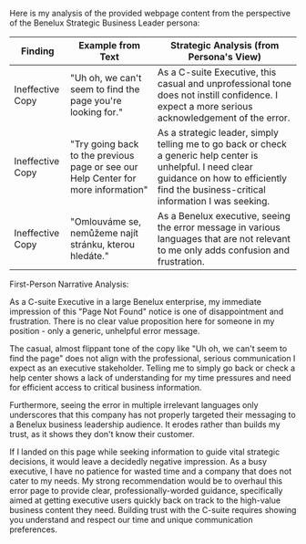 Here is my analysis of the provided webpage content from the perspective of the Benelux Strategic Business Leader persona:

| Finding         | Example from Text | Strategic Analysis (from Persona's View) |
|-----------------|-------------------|------------------------------------------|
| Ineffective Copy | "Uh oh, we can't seem to find the page you're looking for."      | As a C-suite Executive, this casual and unprofessional tone does not instill confidence. I expect a more serious acknowledgement of the error.   |
| Ineffective Copy   | "Try going back to the previous page or see our Help Center for more information"      | As a strategic leader, simply telling me to go back or check a generic help center is unhelpful. I need clear guidance on how to efficiently find the business-critical information I was seeking.       |
| Ineffective Copy   | "Omlouváme se, nemůžeme najít stránku, kterou hledáte." | As a Benelux executive, seeing the error message in various languages that are not relevant to me only adds confusion and frustration. |

First-Person Narrative Analysis:

As a C-suite Executive in a large Benelux enterprise, my immediate impression of this "Page Not Found" notice is one of disappointment and frustration. There is no clear value proposition here for someone in my position - only a generic, unhelpful error message. 

The casual, almost flippant tone of the copy like "Uh oh, we can't seem to find the page" does not align with the professional, serious communication I expect as an executive stakeholder. Telling me to simply go back or check a help center shows a lack of understanding for my time pressures and need for efficient access to critical business information. 

Furthermore, seeing the error in multiple irrelevant languages only underscores that this company has not properly targeted their messaging to a Benelux business leadership audience. It erodes rather than builds my trust, as it shows they don't know their customer.

If I landed on this page while seeking information to guide vital strategic decisions, it would leave a decidedly negative impression. As a busy executive, I have no patience for wasted time and a company that does not cater to my needs. My strong recommendation would be to overhaul this error page to provide clear, professionally-worded guidance, specifically aimed at getting executive users quickly back on track to the high-value business content they need. Building trust with the C-suite requires showing you understand and respect our time and unique communication preferences.